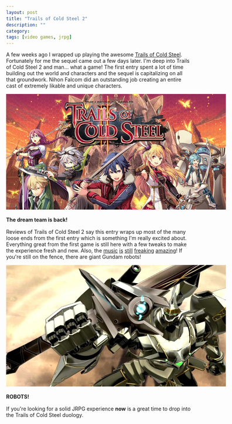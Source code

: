 ```yaml
---
layout: post
title: "Trails of Cold Steel 2"
description: ""
category: 
tags: [video games, jrpg]
---
```


A few weeks ago I wrapped up playing the awesome [Trails of Cold Steel][1]. Fortunately for me the sequel came out a few days later. I'm deep into Trails of Cold Steel 2 and man... what a game! The first entry spent a lot of time building out the world and characters and the sequel is capitalizing on all that groundwork. Nihon Falcom did an outstanding job creating an entire cast of extremely likable and unique characters.

<div>
	<img class="rounded-corners" style="max-width: 600px; border: 0px;" src="/assets/images/posts/2016-09-20/tocs2.jpg"/>
	<p class="caption-text" style="line-height: 1.5em; margin-bottom: 12px;"><strong>The dream team is back!</strong></p>
</div>

Reviews of Trails of Cold Steel 2 say this entry wraps up most of the many loose ends from the first entry which is something I'm really excited about. Everything great from the first game is still here with a few tweaks to make the experience fresh and new. Also, the [music][6] [is][5] [still][4] [freaking][2] [amazing][3]! If you're still on the fence, there are giant Gundam robots!

<div>
	<img class="rounded-corners" style="max-width: 600px; border: 0px;" src="/assets/images/posts/2016-09-20/valimar.jpg"/>
	<p class="caption-text" style="line-height: 1.5em; margin-bottom: 12px;"><strong>ROBOTS!</strong></p>
</div>

If you're looking for a solid JRPG experience **now** is a great time to drop into the Trails of Cold Steel duology. 

[1]: /2016/09/02/trails-of-cold-steel/
[2]: https://www.youtube.com/watch?v=5ayLML1wckw
[3]: https://www.youtube.com/watch?v=pEReeyeiVGU
[4]: https://www.youtube.com/watch?v=J-LPMWSixKk
[5]: https://www.youtube.com/watch?v=NK_tOea259I
[6]: https://www.youtube.com/watch?v=Evgp5-eQE8k